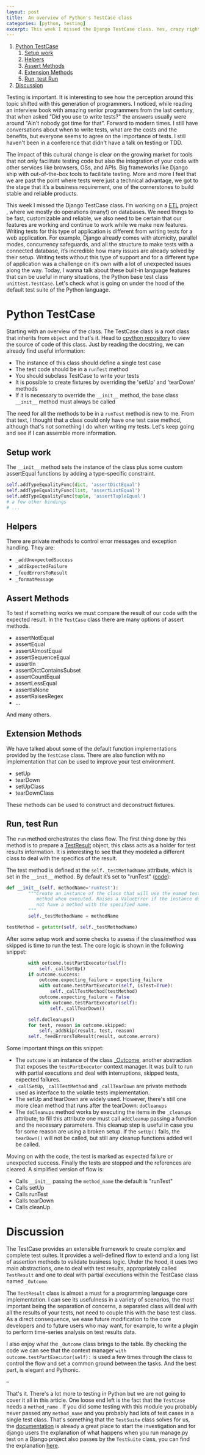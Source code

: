 ```yaml
---
layout: post
title:  An overview of Python's TestCase class
categories: [python, testing]
excerpt: This week I missed the Django TestCase class. Yes, crazy right? Even though it's not a hot topic, full of mojo or buzz in the Django world, it should. The Django folks have made an incredible job with this feature/asset/code?/class and out of this mess I was very grateful to them. Django has done some amazing job in their TestCase, the base for this class is the unittest.TestCase of the language core implementation. Let's check this base class first.
---
```


1.  [Python TestCase](#org5dcbf09)
    1.  [Setup work](#orge0c4b53)
    2.  [Helpers](#org4298d20)
    3.  [Assert Methods](#orgd143ae2)
    4.  [Extension Methods](#orga240f5c)
    5.  [Run, test Run](#orgf53fcbf)
2.  [Discussion](#org3021d1b)

Testing is important. It is interesting to see how the perception around this topic shifted with this generation of programmers. I noticed, while reading an interview book with amazing senior programmers from the last century, that when asked "Did you use to write tests?" the answers usually were around "Ain't nobody got time for that". Forward to modern times. I still have conversations about when to write tests, what are the costs and the benefits, but everyone seems to agree on the importance of tests. I still haven't been in a conference that didn't have a talk on testing or TDD.

The impact of this cultural change is clear on the growing market for tools that not only facilitate testing code but also the integration of your code with other services like browsers, OSs, and APIs. Big frameworks like Django ship with out-of-the-box tools to facilitate testing. More and more I feel that we are past the point where tests were just a technical advantage, we got to the stage that it’s a business requirement, one of the cornerstones to build stable and reliable products.

This week I missed the Django TestCase class. I’m working on a <a href="https://en.wikipedia.org/wiki/Extract,_transform,_load" target="_blank">ETL</a> project , where we mostly do operations (many!) on databases. We need things to be fast, customizable and reliable, we also need to be certain that our features are working and continue to work while we make new features. Writing tests for this type of application is different from writing tests for a web application. For example, Django already comes with atomicity, parallel modes, concurrency safeguards, and all the structure to make tests with a connected database, it’s incredible how many issues are already solved by their setup. Writing tests without this type of support and for a different type of application was a challenge on it’s own with a lot of unexpected issues along the way. Today, I wanna talk about these built-in language features that can be useful in many situations, the Python base test class ```unittest.TestCase```. Let's check what is going on under the hood of the default test suite of the Python language.


<a id="org5dcbf09"></a>

# Python TestCase

Starting with an overview of the class. The TestCase class is a root class that inherits from ```object``` and that's it. Head to <a href="https://github.com/python/cpython/blob/master/Lib/unittest/case.py#L308" target="_blank">cpython repository</a> to view the source of code of this class. Just by reading the docstring, we can already find useful information:

-   The instance of this class should define a single test case
-   The test code should be in a ```runTest``` method
-   You should subclass TestCase to write your tests
-   It is possible to create fixtures by overriding the 'setUp' and 'tearDown' methods
-   If it is necessary to override the ```__init__``` method, the base class ```__init__``` method must always be called

The need for all the methods to be in a ```runTest``` method is new to me. From that text, I thought that a class could only have one test case method, although that's not something I do when writing my tests. Let's keep going and see if I can assemble more information.



<a id="orge0c4b53"></a>

## Setup work

The ```__init__``` method sets the instance of the class plus some custom assertEqual functions by adding a type-specific constraint.

```python
self.addTypeEqualityFunc(dict, 'assertDictEqual')
self.addTypeEqualityFunc(list, 'assertListEqual')
self.addTypeEqualityFunc(tuple, 'assertTupleEqual')
# a few other bindings
# ...
```


<a id="org4298d20"></a>

## Helpers

There are private methods to control error messages and exception handling. They are:

- ```_addUnexpectedSuccess```
- ```_addExpectedFailure```
- ```_feedErrorsToResult```
- ```_formatMessage```


<a id="orgd143ae2"></a>

## Assert Methods

To test if something works we must compare the result of our code with the expected result. In the ```TestCase``` class there are many options of assert methods.

-   assertNotEqual
-   assertEqual
-   assertAlmostEqual
-   assertSequenceEqual
-   assertIn
-   assertDictContainsSubset
-   assertCountEqual
-   assertLessEqual
-   assertIsNone
-   assertRaisesRegex
-   &#x2026;

And many others.


<a id="orga240f5c"></a>

## Extension Methods

We have talked about some of the default function implementations provided by the ```TestCase``` class. There are also function with no implementation that can be used to improve your test environment.

-   setUp
-   tearDown
-   setUpClass
-   tearDownClass

These methods can be used to construct and deconstruct fixtures.


<a id="orgf53fcbf"></a>

## Run, test Run

The ```run``` method orchestrates the class flow. The first thing done by this method is to prepare a <a href="https://github.com/python/cpython/blob/master/Lib/unittest/result.py#L24" target="_blank">TestResult</a> object, this class acts as a holder for test results information. It is interesting to see that they modeled a different class to deal with the specifics of the result.

The test method is defined at the ```self._testMethodName``` attribute, which is set  in the `__init__` method. By default it’s set to "runTest" (<a href="https://github.com/python/cpython/blob/master/Lib/unittest/case.py#L567" target="_blank">code</a>):

```python
def __init__(self, methodName='runTest'):
        """Create an instance of the class that will use the named test
           method when executed. Raises a ValueError if the instance does
           not have a method with the specified name.
        """
        self._testMethodName = methodName
```


```python
testMethod = getattr(self, self._testMethodName)
```

After some setup work and some checks to assess if the class/method was skipped is time to run the test. The core logic is shown in the following snippet:

```python
        with outcome.testPartExecutor(self):
            self._callSetUp()
        if outcome.success:
            outcome.expecting_failure = expecting_failure
            with outcome.testPartExecutor(self, isTest=True):
                self._callTestMethod(testMethod)
            outcome.expecting_failure = False
            with outcome.testPartExecutor(self):
                self._callTearDown()

        self.doCleanups()
        for test, reason in outcome.skipped:
            self._addSkip(result, test, reason)
        self._feedErrorsToResult(result, outcome.errors)
```

Some important things on this snippet:

-   The ```outcome``` is an instance of the class <a href="https://github.com/python/cpython/blob/master/Lib/unittest/case.py#L44" target="_blank">_Outcome</a>, another abstraction that exposes the ```testPartExecutor``` context manager. It was built to run with partial executions and deal with interruptions, skipped tests, expected failures.
-   ```_callSetUp```, ```_callTestMethod``` and ```_callTearDown``` are private methods used as interface to the volatile tests implementation.
-   The setUp and tearDown are widely used. However, there's still one more clean method that runs after the tearDown: ```doCleanups```
-   The ```doCleanups``` method works by executing the items in the ```_cleanups``` attribute, to fill this attribute one must call ```addCleanup``` passing a function and the necessary parameters. This cleanup step is useful in case you for some reason are using a broken setup. If the ```setUp()``` fails, the ```tearDown()``` will not be called, but still any cleanup functions added will be called.

Moving on with the code, the test is marked as expected failure or unexpected success. Finally the tests are stopped and the references are cleared. A simplified version of flow is:

-   Calls ```__init__``` passing the ```method_name``` the default is "runTest"
-   Calls setUp
-   Calls runTest
-   Calls tearDown
-   Calls cleanUp


<a id="org3021d1b"></a>

# Discussion

The TestCase provides an extensible framework to create complex and complete test suites. It provides a well-defined flow to extend and a long list of assertion methods to validate business logic. Under the hood, it uses two main abstractions, one to deal with test results, appropriately called ```TestResult``` and one to deal with partial executions within the TestCase class named ```_Outcome```.

The ```TestResult``` class is almost a must for a programming language core implementation. I can see its usefulness in a variety of scenarios, the most important being the separation of concerns, a separated class will deal with all the results of your tests, not need to couple this with the base test class. As a direct consequence, we ease future modification to the core developers and to future users who may want, for example, to write a plugin to perform time-series analysis on test results data.

I also enjoy what the ```_Outcome``` class brings to the table. By checking the code we can see that the context manager ```with outcome.testPartExecutor(self):``` is used a few times through the class to control the flow and set a common ground between the tasks. And the best part, is elegant and Pythonic.

&#x2013;

That's it. There's a lot more to testing in Python but we are not going to cover it all in this article. One loose end left is the fact that the ```TestCase``` needs a ```method_name``` . If you did some testing with this module you probably never passed any ```method_name``` and you probably had lots of test cases in a single test class. That's something that the ```TestSuite``` class solves for us, the <a href="https://docs.python.org/3.9/library/unittest.html#organizing-test-code" target="_blank">documentation</a> is already a great place to start the investigation and for django users the explanation of what happens when you run manage.py test on a Django project also passes by the ```TestSuite``` class, you can find the explanation <a href="https://adamj.eu/tech/2020/09/05/what-happens-when-you-run-manage.py-test/" target="_blank">here</a>.

